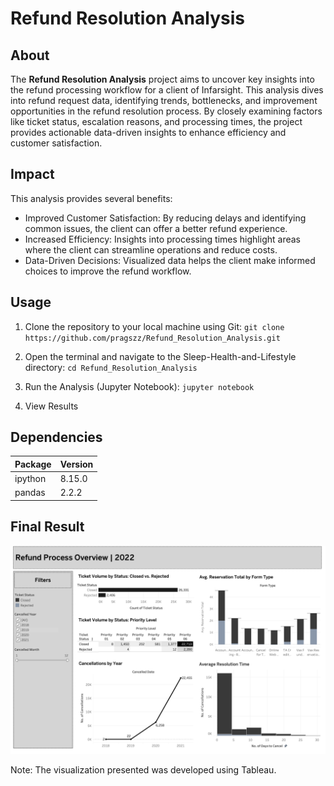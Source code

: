 # Refund Resolution Analysis
## About 

The **Refund Resolution Analysis** project aims to uncover key insights into the refund processing workflow for a client of Infarsight. This analysis dives into refund request data, identifying trends, bottlenecks, and improvement opportunities in the refund resolution process. By closely examining factors like ticket status, escalation reasons, and processing times, the project provides actionable data-driven insights to enhance efficiency and customer satisfaction.

## Impact
This analysis provides several benefits:

- Improved Customer Satisfaction: By reducing delays and identifying common issues, the client can offer a better refund experience.
- Increased Efficiency: Insights into processing times highlight areas where the client can streamline operations and reduce costs.
- Data-Driven Decisions: Visualized data helps the client make informed choices to improve the refund workflow.

## Usage

1. Clone the repository to your local machine using Git:
`git clone https://github.com/pragszz/Refund_Resolution_Analysis.git`

2. Open the terminal and navigate to the Sleep-Health-and-Lifestyle directory:
`cd Refund_Resolution_Analysis`

4. Run the Analysis (Jupyter Notebook):
`jupyter notebook`

5. View Results

## Dependencies

| Package           | Version   |
|-------------------|-----------|
| ipython           | 8.15.0    |
| pandas            | 2.2.2     |

## Final Result

![Overall Refund Process Analysis Report](dashboard/refund.png)

Note: The visualization presented was developed using Tableau.
